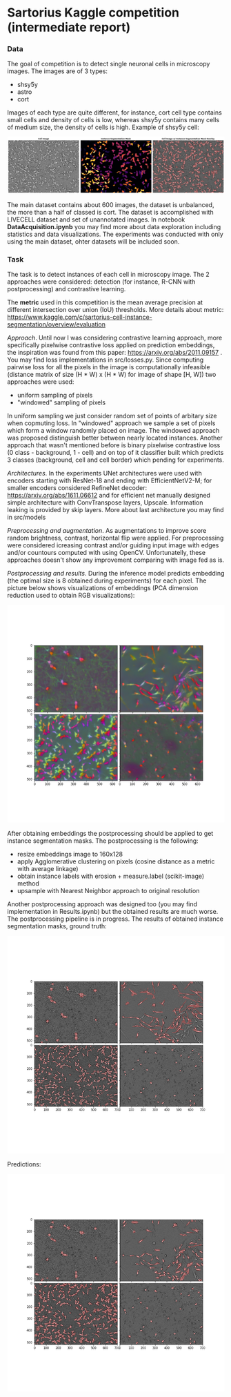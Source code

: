 # Sartorius Kaggle competition (intermediate report)


### Data
The goal of competition is to detect single neuronal cells in microscopy images. The images are of 3 types: 
 - shsy5y
 - astro
 - cort

Images of each type are quite different, for instance, cort cell type contains small cells and density of cells is low, whereas shsy5y contains many cells of medium size, the density of cells is high. Example of shsy5y cell:

![alt text](images/cell_example.png "Cort image cell example")

The main dataset contains about 600 images, the dataset is unbalanced, the more than a half of classed is cort. The dataset is accomplished with LIVECELL dataset and set of unannotated images. In notebook **DataAcquisition.ipynb** you may find more about data exploration including statistics and data visualizations. The experiments was conducted with only using the main dataset, ohter datasets will be included soon. 


### Task
The task is to detect instances of each cell in microscopy image.
The 2 approaches were considered: detection (for instance, R-CNN with postprocessing) and contrastive learning.

The **metric** used in this competition is the mean average precision at different intersection over union (IoU) thresholds. More details about metric: https://www.kaggle.com/c/sartorius-cell-instance-segmentation/overview/evaluation

*Approach*. Until now I was considering contrastive learning approach, more specifically pixelwise contrastive loss applied on prediction embeddings, the inspiration was found from this paper: https://arxiv.org/abs/2011.09157 . You may find loss implementations in src/losses.py. Since computing pairwise loss for all the pixels in the image is computationally infeasible (distance matrix of size (H * W) x (H * W) for image of shape [H, W]) two approaches were used:
 - uniform sampling of pixels 
 - "windowed" sampling of pixels

In uniform sampling we just consider random set of points of arbitary size when copmuting loss. In "windowed" approach we sample a set of pixels which form a window randomly placed on image. The windowed approach was proposed distinguish better between nearly located instances. 
Another approach that wasn't mentioned before is binary pixelwise contrastive loss (0 class - background, 1 - cell) and on top of it classifier built which predicts 3 classes (background, cell and cell border) which pending for experiments. 

*Architectures*. In the experiments UNet architectures were used with encoders starting with ResNet-18 and ending with EfficientNetV2-M; for smaller encoders considered RefineNet decoder: https://arxiv.org/abs/1611.06612 and for efficient net manually designed simple architecture with ConvTranspose layers, Upscale. Information leaking is provided by skip layers. More about last architecture you may find in src/models

*Preprocessing and augmentation*. As augmentations to improve score random brightness, contrast, horizontal flip were applied. For preprocessing were considered icreasing contrast and/or guiding input image with edges and/or countours computed with using OpenCV. Unfortunatelly, these approaches doesn't show any improvement comparing with image fed as is. 

*Postprocessing and results*. During the inference model predicts embedding (the optimal size is 8 obtained during experiments) for each pixel. The picture below shows visualizations of embeddings (PCA dimension reduction used to obtain RGB visualizations): 

![alt text](images/pca_vis.png "PCA visualizations")


After obtaining embeddings the postprocessing should be applied to get instance segmentation masks. The postprocessing is the following: 
 - resize embeddings image to 160x128
 - apply Agglomerative clustering on pixels (cosine distance as a metric with average linkage)
 - obtain instance labels with erosion + measure.label (scikit-image) method
 - upsample with Nearest Neighbor approach to original resolution

Another postprocessing approach was designed too (you may find implementation in Results.ipynb) but the obtained results are much worse. The postprocessing pipeline is in progress. The results of obtained instance segmentation masks, ground truth:

![alt text](images/masks_gt_vis.png "GT instance segmentation")

Predictions: 

![alt text](images/masks_pred_vis.png "GT instance segmentation")




